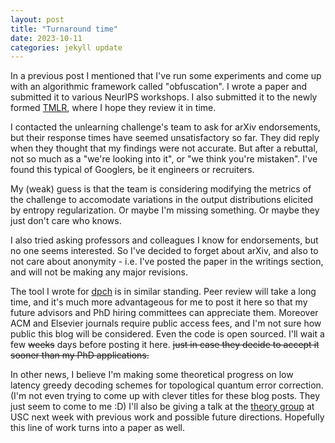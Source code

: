 ```yaml
---
layout: post
title: "Turnaround time"
date: 2023-10-11
categories: jekyll update
---
```


In a previous post I mentioned that I've run some experiments and come up with an algorithmic framework called "obfuscation".
I wrote a paper and submitted it to various NeurIPS workshops.
I also submitted it to the newly formed [TMLR](https://jmlr.org/tmlr/), where I hope they review it in time.

I contacted the unlearning challenge's team to ask for arXiv endorsements,
but their response times have seemed unsatisfactory so far.
They did reply when they thought that my findings were not accurate.
But after a rebuttal, not so much as a "we're looking into it", or "we think you're mistaken".
I've found this typical of Googlers, be it engineers or recruiters.

My (weak) guess is that the team is considering modifying the metrics of the challenge
to accomodate variations in the output distributions elicited by entropy regularization.
Or maybe I'm missing something. Or maybe they just don't care who knows.

I also tried asking professors and colleagues I know for endorsements, but no one seems interested.
So I've decided to forget about arXiv, and also to not care about anonymity -
i.e. I've posted the paper in the writings section, and will not be making any major revisions.

The tool I wrote for [dpch](https://zenodo.org/record/8396184) is in similar standing.
Peer review will take a long time, and it's much more advantageous for me to post it here so
that my future advisors and PhD hiring committees can appreciate them.
Moreover ACM and Elsevier journals require public access fees, and I'm not sure how public this blog will be considered.
Even the code is open sourced.
I'll wait a few ~~weeks~~ days before posting it here. ~~just in case they decide to accept it sooner than my PhD applications.~~

In other news, I believe I'm making some theoretical progress on low latency greedy decoding schemes for
topological quantum error correction.
(I'm not even trying to come up with clever titles for these blog posts. They just seem to come to me :D)
I'll also be giving a talk at the [theory group](https://viterbi-web.usc.edu/~cstheory/) at USC next week with previous work
and possible future directions. Hopefully this line of work turns into a paper as well.
